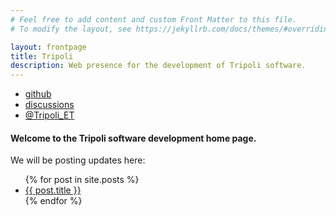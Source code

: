 ```yaml
---
# Feel free to add content and custom Front Matter to this file.
# To modify the layout, see https://jekyllrb.com/docs/themes/#overriding-theme-defaults

layout: frontpage
title: Tripoli
description: Web presence for the development of Tripoli software.
---
```

<div class="navbar">
  <div class="navbar-inner">
      <ul class="nav">
          <li><a href="https://github.com/CIRDLES/Tripoli">github</a></li>
          <li><a href="https://github.com/CIRDLES/Tripoli/discussions">discussions</a></li>
          <li><a href="https://twitter.com/Tripoli_ET">@Tripoli_ET</a></li>
      </ul>
  </div>
</div>

#### Welcome to the Tripoli software development home page.

We will be posting updates here:
<ul>
  {% for post in site.posts %}
    <li>
      <a href="{{http://cirdles.org/Tripoli}}{{ post.url }}">{{ post.title }}</a>
    </li>
  {% endfor %}
</ul>
